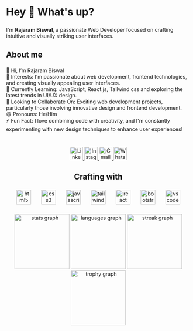 <h1 align="left">Hey 👋 What's up?</h1>

###

<p align="left">I'm <b>Rajaram Biswal</b>, a passionate Web Developer focused on crafting intuitive and visually striking user interfaces.</p>

###

<h2 align="left">About me</h2>

###

<p align="left">👋 Hi, I’m Rajaram Biswal<br>👀 Interests: I'm passionate about web development, frontend technologies, and creating visually appealing user interfaces.<br>🌱 Currently Learning: JavaScript, React.js, Tailwind css and exploring the latest trends in UI/UX design.<br>💞️ Looking to Collaborate On: Exciting web development projects, particularly those involving innovative design and frontend development.<br>😄 Pronouns: He/Him<br>⚡ Fun Fact: I love combining code with creativity, and I'm constantly experimenting with new design techniques to enhance user experiences!</p>

###

<br clear="both">

<div align="center">
  <a href="https://linkedin.com/in/rajaram-biswal-462272320" target="_blank">
    <img src="https://img.shields.io/static/v1?message=LinkedIn&logo=linkedin&label=&color=0077B5&logoColor=white&labelColor=&style=flat" height="36" alt="LinkedIn logo" />
  </a>
  <a href="https://www.instagram.com/rajaram_biswal_?igsh=MTAxaTJ4em0wdHAzcA==" target="_blank">
    <img src="https://img.shields.io/static/v1?message=Instagram&logo=instagram&label=&color=E4405F&logoColor=white&labelColor=&style=flat" height="36" alt="Instagram logo" />
  </a>
  <a href="mailto:rajarambiswal123@gmail.com">
    <img src="https://img.shields.io/static/v1?message=Gmail&logo=gmail&label=&color=D14836&logoColor=white&labelColor=&style=flat" height="36" alt="Gmail logo" />
  </a>
  <a href="https://wa.me/send?phone=917854984157&text=Hello" target="_blank">
    <img src="https://img.shields.io/static/v1?message=Whatsapp&logo=whatsapp&label=&color=25D366&logoColor=white&labelColor=&style=flat" height="36" alt="WhatsApp logo" />
  </a>
</div>

###

<h2 align="center">Crafting with</h2>

###

<div align="center">
  <img src="https://cdn.jsdelivr.net/gh/devicons/devicon/icons/html5/html5-original.svg" height="40" alt="html5 logo"  />
  <img width="20" />
  <img src="https://cdn.jsdelivr.net/gh/devicons/devicon/icons/css3/css3-original.svg" height="40" alt="css3 logo"  />
  <img width="20" />
  <img src="https://cdn.jsdelivr.net/gh/devicons/devicon/icons/javascript/javascript-original.svg" height="40" alt="javascript logo"  />
  <img width="20" />
  <img src="https://cdn.simpleicons.org/tailwindcss/06B6D4" height="40" alt="tailwindcss logo"  />
  <img width="20" />
  <img src="https://cdn.simpleicons.org/react/61DAFB" height="40" alt="react logo"  />
  <img width="20" />
  <img src="https://cdn.jsdelivr.net/gh/devicons/devicon/icons/bootstrap/bootstrap-original.svg" height="40" alt="bootstrap logo"  />
  <img width="20" />
  <img src="https://cdn.jsdelivr.net/gh/devicons/devicon/icons/vscode/vscode-original.svg" height="40" alt="vscode logo"  />
</div>

###

<div align="center">
  <img src="https://github-readme-stats.vercel.app/api?username=rajaram2003&hide_title=false&hide_rank=false&show_icons=true&include_all_commits=true&count_private=true&disable_animations=false&theme=gotham&locale=en&hide_border=false&order=1&custom_title=My%20GitHub%20Stats" height="150" alt="stats graph"  />
  <img src="https://github-readme-stats.vercel.app/api/top-langs?username=rajaram2003&locale=en&hide_title=false&layout=compact&card_width=320&langs_count=5&theme=gotham&hide_border=false&order=2" height="150" alt="languages graph"  />
  <img src="https://streak-stats.demolab.com?user=rajaram2003&locale=en&mode=daily&theme=gotham&hide_border=false&border_radius=5&order=3" height="150" alt="streak graph"  />
  <img src="https://github-profile-trophy.vercel.app?username=rajaram2003&theme=tokyonight&column=-1&row=1&margin-w=8&margin-h=8&no-bg=false&no-frame=true&order=4" height="150" alt="trophy graph"  />
</div>


